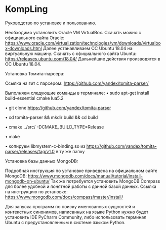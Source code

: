 # KompLing

Руководство по установке и пользованию.

Необходимо установить Oracle VM VirtualBox. Скачать можно с официального сайта Oracle: https://www.oracle.com/virtualization/technologies/vm/downloads/virtualbox-downloads.html 
Далее устанавливаем ОС Ubuntu 18.04 на виртуальную машину. Скачать с официального сайта Ubuntu: https://releases.ubuntu.com/18.04/
Дальнейшие действия производятся в ОС Ubuntu 18.04.

Установка Томита-парсера: 

Ссылка на гит с парсером: https://github.com/yandex/tomita-parser/

Выполняем следующие команды в терминале:
•	sudo apt-get install build-essential cmake lua5.2

•	git clone https://github.com/yandex/tomita-parser

•	cd tomita-parser && mkdir build && cd build

•	cmake ../src/ -DCMAKE_BUILD_TYPE=Release

•	make

•	копируем libmystem-c-binding.so из https://github.com/yandex/tomita-parser/releases/tag/v1.0 в ту же папку

Установка базы данных MongoDB:

Подробная инструкция по установке приведена на официальном сайте MongoDB: https://www.mongodb.com/docs/manual/tutorial/install-mongodb-on-ubuntu/
Так же потребуется установить MongoDB Compass для более удобной и понятной работы с данной базой данных.
Ссылка на инструкцию по установке:   
https://www.mongodb.com/docs/compass/master/install/ 

Для запуска программ по поиску именованных сущностей и контекстных синонимов, написанных на языке Python нужно будет установить IDE PyCharm Community, либо использовать терминал Ubuntu с предустановленным в системе языком Python.
